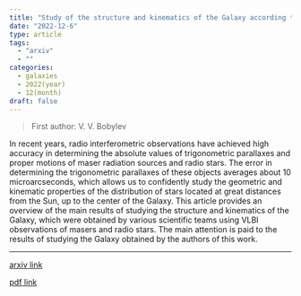 ```yaml
---
title: "Study of the structure and kinematics of the Galaxy according to VLBI astrometry of masers and radio stars"
date: "2022-12-6"
type: article
tags:
  - "arxiv"
  - ""
categories:
  - galaxies
  - 2022(year)
  - 12(month)
draft: false
---
```


> First author: V. V. Bobylev

 In recent years, radio interferometric observations have achieved high
accuracy in determining the absolute values of trigonometric parallaxes and
proper motions of maser radiation sources and radio stars. The error in
determining the trigonometric parallaxes of these objects averages about 10
microarcseconds, which allows us to confidently study the geometric and
kinematic properties of the distribution of stars located at great distances
from the Sun, up to the center of the Galaxy. This article provides an overview
of the main results of studying the structure and kinematics of the Galaxy,
which were obtained by various scientific teams using VLBI observations of
masers and radio stars. The main attention is paid to the results of studying
the Galaxy obtained by the authors of this work.

---
[arxiv link](http://arxiv.org/abs/2212.03045v1)

[pdf link](http://arxiv.org/pdf/2212.03045v1)